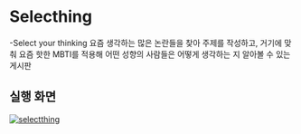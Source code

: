 # Selecthing
-Select your thinking
요즘 생각하는 많은 논란들을 찾아 주제를 작성하고, 거기에 맞춰 요즘 핫한 MBTI를 적용해 어떤 성향의 사람들은 어떻게 생각하는 지 알아볼 수 있는 게시판


<h2>실행 화면</h2>



[![selectthing](https://user-images.githubusercontent.com/97043760/188316668-cefa9c12-3d93-41f5-8661-4b753e332065.JPG)](https://youtu.be/sxLikOiE2X0&t=104s)
